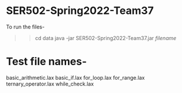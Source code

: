 # SER502-Spring2022-Team37
To run the files- 

>> cd data
>> java -jar SER502-Spring2022-Team37.jar _filename_

# Test file names- 
basic_arithmetic.lax
basic_if.lax
for_loop.lax
for_range.lax
ternary_operator.lax
while_check.lax
